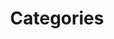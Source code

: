 ---
  title: "Categories"
  description: "Self-management and invest and full-stack development posts"
  keywords: ""
---